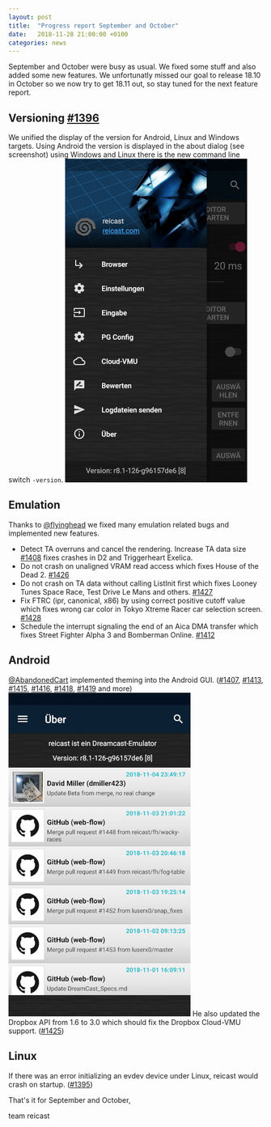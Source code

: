 ```yaml
---
layout: post
title:  "Progress report September and October"
date:   2018-11-28 21:00:00 +0100
categories: news
---
```


September and October were busy as usual. We fixed some stuff and also added some new features.
We unfortunatly missed our goal to release 18.10 in October so we now try to get 18.11 out, so stay tuned for the next feature report.

Versioning [#1396](https://github.com/reicast/reicast-emulator/pull/1396)
---
We unified the display of the version for Android, Linux and Windows targets.
Using Android the version is displayed in the about dialog (see screenshot) using Windows and Linux there is the new command line switch ``-version``.
![Android version](/assets/img/2018-11_1396_version.png "Android version")

Emulation
---
Thanks to [@flyinghead](https://github.com/flyinghead) we fixed many emulation related bugs and implemented new features.

- Detect TA overruns and cancel the rendering. Increase TA data size [#1408](https://github.com/reicast/reicast-emulator/pull/1408) fixes crashes in D2 and Triggerheart Exelica.
- Do not crash on unaligned VRAM read access which fixes House of the Dead 2. [#1426](https://github.com/reicast/reicast-emulator/pull/1426)
- Do not crash on TA data without calling ListInit first which fixes Looney Tunes Space Race, Test Drive Le Mans and others. [#1427](https://github.com/reicast/reicast-emulator/pull/1427)
- Fix FTRC (ipr, canonical, x86) by using correct positive cutoff value which fixes wrong car color in Tokyo Xtreme Racer car selection screen. [#1428](https://github.com/reicast/reicast-emulator/pull/1428)
- Schedule the interrupt signaling the end of an Aica DMA transfer which fixes Street Fighter Alpha 3 and Bomberman Online. [#1412](https://github.com/reicast/reicast-emulator/pull/1412)

Android
---
[@AbandonedCart](https://github.com/AbandonedCart) implemented theming into the Android GUI. ([#1407](https://github.com/reicast/reicast-emulator/pull/1407), [#1413](https://github.com/reicast/reicast-emulator/pull/1413), [#1415](https://github.com/reicast/reicast-emulator/pull/1415), [#1416](https://github.com/reicast/reicast-emulator/pull/1416), [#1418](https://github.com/reicast/reicast-emulator/pull/1418), [#1419](https://github.com/reicast/reicast-emulator/pull/1419) and more)
![Android theming](/assets/img/2018-11_1407_theming.png "Android theming")
He also updated the Dropbox API from 1.6 to 3.0 which should fix the Dropbox Cloud-VMU support. ([#1425](https://github.com/reicast/reicast-emulator/pull/1425))

Linux
---
If there was an error initializing an evdev device under Linux, reicast would crash on startup. ([#1395](https://github.com/reicast/reicast-emulator/pull/1395))

That's it for September and October,

team reicast
